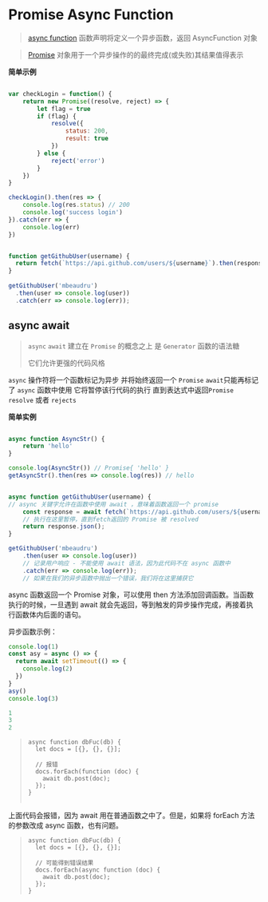 # Promise Async Function

> [async function](http://www.ruanyifeng.com/blog/2015/05/async.html)  函数声明将定义一个异步函数，返回 AsyncFunction 对象

> [Promise](https://www.liaoxuefeng.com/wiki/001434446689867b27157e896e74d51a89c25cc8b43bdb3000/0014345008539155e93fc16046d4bb7854943814c4f9dc2000) 对象用于一个异步操作的的最终完成(或失败)其结果值得表示

**简单示例**

``` js

var checkLogin = function() {
	return new Promise((resolve, reject) => {
		let flag = true
		if (flag) {
			resolve({
				status: 200,
				result: true
			})
		} else {
			reject('error')
		}
	})
}

checkLogin().then(res => {
	console.log(res.status) // 200
	console.log('success login')
}).catch(err => {
	console.log(err)
})


```


```js

function getGithubUser(username) {
  return fetch(`https://api.github.com/users/${username}`).then(response => response.json());
}
 
getGithubUser('mbeaudru')
  .then(user => console.log(user))
  .catch(err => console.log(err));

```

## async await

> `async` `await` 建立在 `Promise` 的概念之上 是 `Generator` 函数的语法糖
> 
> 它们允许更强的代码风格

`async` 操作符将一个函数标记为异步 并将始终返回一个 `Promise`  `await`只能再标记了 `async` 函数中使用 它将暂停该行代码的执行 直到表达式中返回`Promise` `resolve` 或者 `rejects`

**简单实例**

```js

async function AsyncStr() {
	return 'hello'
}

console.log(AsyncStr()) // Promise{ 'hello' }
getAsyncStr().then(res => console.log(res)) // hello


```

```js

async function getGithubUser(username) { 
// async 关键字允许在函数中使用 await ，意味着函数返回一个 promise 
	const response = await fetch(`https://api.github.com/users/${username}`); 
	// 执行在这里暂停，直到fetch返回的 Promise 被 resolved 
	return response.json();
}

getGithubUser('mbeaudru')
	.then(user => console.log(user)) 
	// 记录用户响应 - 不能使用 await 语法，因为此代码不在 async 函数中 
	.catch(err => console.log(err)); 
	// 如果在我们的异步函数中抛出一个错误，我们将在这里捕获它


```

async 函数返回一个 Promise 对象，可以使用 then 方法添加回调函数。当函数执行的时候，一旦遇到 await 就会先返回，等到触发的异步操作完成，再接着执行函数体内后面的语句。

异步函数示例：

```js
console.log(1)
const asy = async () => {
  return await setTimeout(() => {
    console.log(2)
  })
}
asy()
console.log(3)

1
3
2
```

> ```
> async function dbFuc(db) {
>   let docs = [{}, {}, {}];
>
>   // 报错
>   docs.forEach(function (doc) {
>     await db.post(doc);
>   });
> }
>
>
> ```

上面代码会报错，因为 await 用在普通函数之中了。但是，如果将 forEach 方法的参数改成 async 函数，也有问题。

> ```
> async function dbFuc(db) {
>   let docs = [{}, {}, {}];
>
>   // 可能得到错误结果
>   docs.forEach(async function (doc) {
>     await db.post(doc);
>   });
> }
> ```
